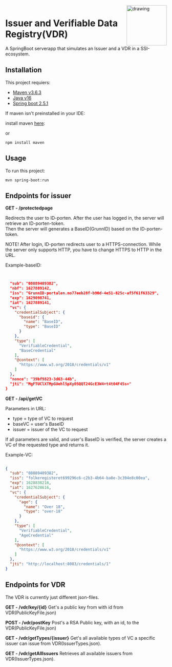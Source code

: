 <img src="https://github.com/felleslosninger/digdir-camp-2021-VC/blob/main/images/digdirlogo_01.png" alt="drawing" width="125" align="right"/>

# Issuer and Verifiable Data Registry(VDR)
A SpringBoot serverapp that simulates an Issuer and a VDR in a SSI-ecosystem.


## Installation
This project requiers:
* [Maven v3.6.3](https://maven.apache.org/)
* [Java v16](https://www.java.com/)
* [Spring boot 2.5.1](https://spring.io/)


If maven isn't preinstalled in your IDE:

install maven [here](https://maven.apache.org/download.cgi):

or

```node
npm install maven
```

## Usage
To run this project:

```maven
mvn spring-boot:run
```


## Endpoints for issuer

**GET - /protectedpage**

Redirects the user to ID-porten. After the user has logged in, the server will retrieve an ID-porten-token.  
Then the server will generates a BaseID(GrunnID) based on the ID-porten-token.

NOTE! After login, ID-porten redirects user to a HTTPS-connection. While the server only supports HTTP, you have to change HTTPS to HTTP in the URL.

Example-baseID:

```json


  "sub": "08089409382",
  "nbf": 1627889142,
  "iss": "GrunnID-portalen.no77eeb28f-b90d-4e51-825c-af5f61f63329",
  "exp": 1629098741,
  "iat": 1627889141,
  "vc": {
    "credentialSubject": {
      "baseid": {
        "name": "BaseID",
        "type": "BaseID"
      }
    },
    "type": [
      "VerifiableCredential",
      "BaseCredential"
    ],
    "@context": [
      "https://www.w3.org/2018/credentials/v1"
    ]
  },
  "nonce": "39bf9823-3d63-44b",
  "jti": "MgFTUClXTMpGUehl5pXy05QQT24GcE3W4+t4t04F45s="
}

```


**GET - /api/getVC**

Parameters in URL: 
 * type = type of VC to request
 * baseVC = user's BaseID
 * issuer = issuer of the VC to request

If all parameters are valid, and user's BaseID is verified, the server creates a VC of the requested type and returns it.

Example-VC:

```json

{
  "sub": "08089409382",
  "iss": "folkeregisteret699296c6-c2b3-4b64-ba8e-3c394e8c00ea",
  "exp": 1628838216,
  "iat": 1627628616,
  "vc": {
    "credentialSubject": {
      "age": {
        "name": "Over 18",
        "type": "over-18"
      }
    },
    "type": [
      "VerifiableCredential",
      "AgeCredential"
    ],
    "@context": [
      "https://www.w3.org/2018/credentials/v1"
    ]
  },
  "jti": "http://localhost:8083/credentials/1"
}

```




## Endpoints for VDR

The VDR is currently just different json-files. 

**GET - /vdr/key/{id}**
Get's a public key from with id from VDR(PublicKeyFile.json)


**POST - /vdr/postKey**
Post's a RSA Public key, with an id, to the VDR(PublicKeyFile.json) 

**GET - /vdr/getTypes/{issuer}**
Get's all available types of VC a specific issuer can issue from VDR(IssuerTypes.json).

**GET - /vdr/getAllIssuers**
Retrieves all available issuers from VDR(IssuerTypes.json).



 


